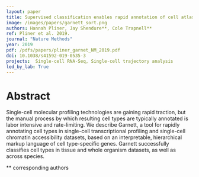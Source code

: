 ```yaml
---
layout: paper
title: Supervised classification enables rapid annotation of cell atlases
image: /images/papers/garnett_sort.png
authors: Hannah Pliner, Jay Shendure**, Cole Trapnell** 
ref: Pliner et al. 2019.
journal: "Nature Methods"
year: 2019
pdf: /pdfs/papers/pliner_garnet_NM_2019.pdf
doi: 10.1038/s41592-019-0535-3
projects:  Single-cell RNA-Seq, Single-cell trajectory analysis
led_by_lab: True
---
```


# Abstract

Single-cell molecular profiling technologies are gaining rapid traction, but the manual process by which resulting cell types are typically annotated is labor intensive and rate-limiting. We describe Garnett, a tool for rapidly annotating cell types in single-cell transcriptional profiling and single-cell chromatin accessibility datasets, based on an interpretable, hierarchical markup language of cell type-specific genes. Garnett successfully classifies cell types in tissue and whole organism datasets, as well as across species.

\*\* corresponding authors
